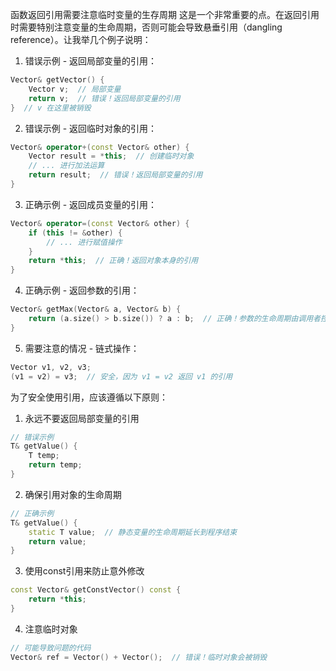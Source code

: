 函数返回引用需要注意临时变量的生存周期
这是一个非常重要的点。在返回引用时需要特别注意变量的生命周期，否则可能会导致悬垂引用（dangling reference）。让我举几个例子说明：
1. 错误示例 - 返回局部变量的引用：
```cpp
Vector& getVector() {
    Vector v;  // 局部变量
    return v;  // 错误！返回局部变量的引用
}  // v 在这里被销毁
```
2. 错误示例 - 返回临时对象的引用：
```cpp
Vector& operator+(const Vector& other) {
    Vector result = *this;  // 创建临时对象
    // ... 进行加法运算
    return result;  // 错误！返回局部变量的引用
}
```
3. 正确示例 - 返回成员变量的引用：
```cpp
Vector& operator=(const Vector& other) {
    if (this != &other) {
        // ... 进行赋值操作
    }
    return *this;  // 正确！返回对象本身的引用
}
```
4. 正确示例 - 返回参数的引用：
```cpp
Vector& getMax(Vector& a, Vector& b) {
    return (a.size() > b.size()) ? a : b;  // 正确！参数的生命周期由调用者控制
}
```
5. 需要注意的情况 - 链式操作：
```cpp
Vector v1, v2, v3;
(v1 = v2) = v3;  // 安全，因为 v1 = v2 返回 v1 的引用
```
为了安全使用引用，应该遵循以下原则：
1. 永远不要返回局部变量的引用
```cpp
// 错误示例
T& getValue() {
    T temp;
    return temp;
}
```
2. 确保引用对象的生命周期
```cpp
// 正确示例
T& getValue() {
    static T value;  // 静态变量的生命周期延长到程序结束
    return value;
}
```
3. 使用const引用来防止意外修改
```cpp
const Vector& getConstVector() const {
    return *this;
}
```
4. 注意临时对象
```cpp
// 可能导致问题的代码
Vector& ref = Vector() + Vector();  // 错误！临时对象会被销毁
```